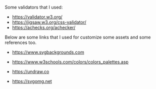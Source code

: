 Some validators that I used:
- https://validator.w3.org/
- https://jigsaw.w3.org/css-validator/
- https://achecks.org/achecker/

Below are some links that I used for customize some assets and some references too.

- https://www.svgbackgrounds.com

- https://www.w3schools.com/colors/colors_palettes.asp

- https://undraw.co

- https://svgomg.net
